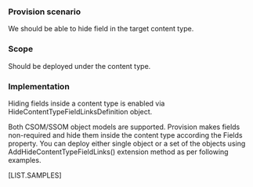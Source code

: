 

### Provision scenario
We should be able to hide field in the target content type.

### Scope
Should be deployed under the content type.

### Implementation
Hiding fields inside a content type is enabled via HideContentTypeFieldLinksDefinition object.

Both CSOM/SSOM object models are supported. 
Provision makes fields non-required and hide them inside the content type according the Fields property. 
You can deploy either single object or a set of the objects using AddHideContentTypeFieldLinks() extension method as per following examples.

[LIST.SAMPLES]